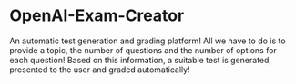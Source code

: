 # OpenAI-Exam-Creator
An automatic test generation and grading platform! All we have to do is to provide a topic, the number of questions and the number of options for each question! Based on this information, a suitable test is generated, presented to the user and graded automatically!
